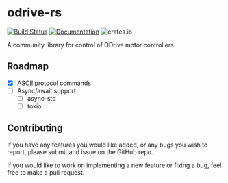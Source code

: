 # odrive-rs
[![Build Status](https://travis-ci.com/Noah-Kennedy/odrive-rs.svg?branch=master)](https://travis-ci.com/Noah-Kennedy/odrive-rs)
[![Documentation](https://docs.rs/odrive-rs/badge.svg)](https://docs.rs/odrive-rs)
![crates.io](https://img.shields.io/crates/v/odrive-rs.svg)

A community library for control of ODrive motor controllers.

## Roadmap
- [x] ASCII protocol commands
- [ ] Async/await support
    - [ ] async-std
    - [ ] tokio

## Contributing
If you have any features you would like added, or any bugs you wish to
report, please submit and issue on the GitHub repo.

If you would like to work on implementing a new feature or fixing a bug,
feel free to make a pull request.